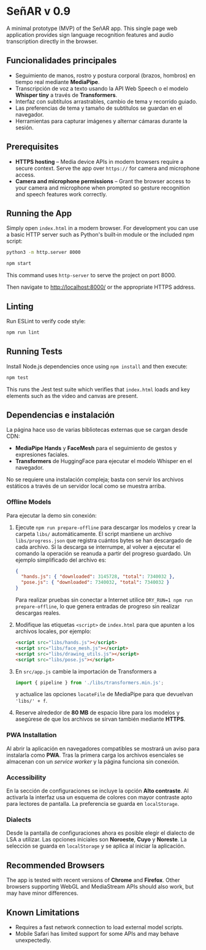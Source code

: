 # SeñAR v 0.9

A minimal prototype (MVP) of the SeñAR app. This single page web
application provides sign language recognition features and audio
transcription directly in the browser.

## Funcionalidades principales

* Seguimiento de manos, rostro y postura corporal (brazos, hombros) en tiempo real mediante **MediaPipe**.
* Transcripción de voz a texto usando la API Web Speech o el modelo
  **Whisper tiny** a través de **Transformers**.
* Interfaz con subtítulos arrastrables, cambio de tema y recorrido guiado.
* Las preferencias de tema y tamaño de subtítulos se guardan en el navegador.
* Herramientas para capturar imágenes y alternar cámaras durante la sesión.

## Prerequisites

* **HTTPS hosting** – Media device APIs in modern browsers require a secure
  context. Serve the app over `https://` for camera and microphone access.
* **Camera and microphone permissions** – Grant the browser access to your
  camera and microphone when prompted so gesture recognition and speech
  features work correctly.

## Running the App

Simply open `index.html` in a modern browser. For development you can use a
basic HTTP server such as Python's built‑in module or the included npm script:

```bash
python3 -m http.server 8000
```

```bash
npm start
```
This command uses `http-server` to serve the project on port 8000.

Then navigate to <http://localhost:8000/> or the appropriate HTTPS address.

## Linting

Run ESLint to verify code style:

```bash
npm run lint
```

## Running Tests

Install Node.js dependencies once using `npm install` and then execute:

```bash
npm test
```

This runs the Jest test suite which verifies that `index.html` loads and key
elements such as the video and canvas are present.

## Dependencias e instalación

La página hace uso de varias bibliotecas externas que se cargan desde
CDN:

* **MediaPipe Hands** y **FaceMesh** para el seguimiento de gestos y
  expresiones faciales.
* **Transformers** de HuggingFace para ejecutar el modelo Whisper en el
  navegador.

No se requiere una instalación compleja; basta con servir los archivos
estáticos a través de un servidor local como se muestra arriba.

### Offline Models

Para ejecutar la demo sin conexión:

1. Ejecute `npm run prepare-offline` para descargar los modelos y crear
   la carpeta `libs/` automáticamente. El script mantiene un archivo
   `libs/progress.json` que registra cuántos bytes se han descargado de
   cada archivo. Si la descarga se interrumpe, al volver a ejecutar el
   comando la operación se reanuda a partir del progreso guardado.
   Un ejemplo simplificado del archivo es:

   ```json
   {
     "hands.js": { "downloaded": 3145728, "total": 7340032 },
     "pose.js": { "downloaded": 7340032, "total": 7340032 }
   }
   ```

   Para realizar pruebas sin conectar a Internet utilice `DRY_RUN=1 npm run prepare-offline`,
   lo que genera entradas de progreso sin realizar descargas reales.
2. Modifique las etiquetas `<script>` de `index.html` para que apunten a los
   archivos locales, por ejemplo:
   ```html
   <script src="libs/hands.js"></script>
   <script src="libs/face_mesh.js"></script>
   <script src="libs/drawing_utils.js"></script>
   <script src="libs/pose.js"></script>
   ```
3. En `src/app.js` cambie la importación de Transformers a
   ```javascript
   import { pipeline } from './libs/transformers.min.js';
   ```
   y actualice las opciones `locateFile` de MediaPipe para que devuelvan
   `'libs/' + f`.
  4. Reserve alrededor de **80 MB** de espacio libre para los modelos y
     asegúrese de que los archivos se sirvan también mediante **HTTPS**.

### PWA Installation

Al abrir la aplicación en navegadores compatibles se mostrará un aviso para
instalarla como **PWA**. Tras la primera carga los archivos esenciales se
almacenan con un *service worker* y la página funciona sin conexión.

### Accessibility

En la sección de configuraciones se incluye la opción **Alto contraste**. Al
activarla la interfaz usa un esquema de colores con mayor contraste apto para
lectores de pantalla. La preferencia se guarda en `localStorage`.

### Dialects

Desde la pantalla de configuraciones ahora es posible elegir el dialecto de
LSA a utilizar. Las opciones iniciales son **Noroeste**, **Cuyo** y
**Noreste**. La selección se guarda en `localStorage` y se aplica al iniciar
la aplicación.

## Recommended Browsers

The app is tested with recent versions of **Chrome** and **Firefox**. Other
browsers supporting WebGL and MediaStream APIs should also work, but may have
minor differences.

## Known Limitations

* Requires a fast network connection to load external model scripts.
* Mobile Safari has limited support for some APIs and may behave unexpectedly.

